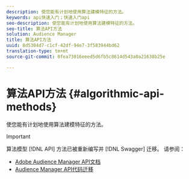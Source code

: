 ```yaml
---
description: 使您能有计划地使用算法建模特征的方法。
keywords: api快速入门；快速入门api
seo-description: 使您能有计划地使用算法建模特征的方法。
seo-title: 算法API方法
solution: Audience Manager
title: 算法API方法
uuid: 8d5304d7-c1cf-42df-94e7-3f583944bd62
translation-type: tm+mt
source-git-commit: 0fea73016eeed5d6fb5c8614d543a0a21638b25e

---
```



# 算法API方法 {#algorithmic-api-methods}

使您能有计划地使用算法建模特征的方法。

>[!IMPORTANT]
>
>算法模型 [!DNL API] 方法已被重新编写并 [!DNL Swagger] 迁移。 请参阅：
>
>* [Adobe Audience Manager API文档](https://bank.demdex.com/portal/swagger/index.html)
>* [Audience Manager API代码迁移](../../api/api-swagger-migration.md)